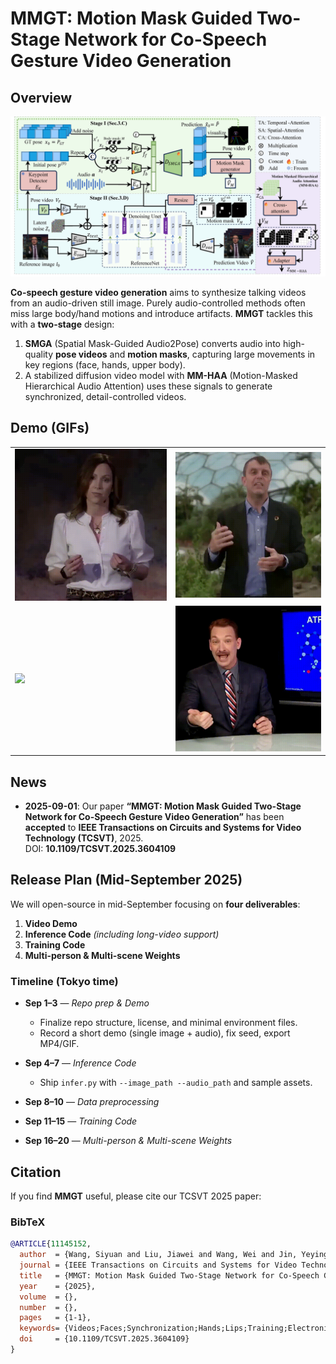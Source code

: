 # MMGT: Motion Mask Guided Two-Stage Network for Co-Speech Gesture Video Generation
## Overview

<a href="./pipline_1.png">
  <img src="./demo/pipline_1.png" alt="pipeline overview" width="900px">
</a>

**Co-speech gesture video generation** aims to synthesize talking videos from an audio-driven still image. Purely audio-controlled methods often miss large body/hand motions and introduce artifacts. **MMGT** tackles this with a **two-stage** design:  
1) **SMGA** (Spatial Mask-Guided Audio2Pose) converts audio into high-quality **pose videos** and **motion masks**, capturing large movements in key regions (face, hands, upper body).  
2) A stabilized diffusion video model with **MM-HAA** (Motion-Masked Hierarchical Audio Attention) uses these signals to generate synchronized, detail-controlled videos.
## Demo (GIFs)
<table>
  <tr>
    <td><img src="./demo/007_j4QlG5jKpio_audio_007.gif" width="100%"></td>
    <td><img src="./demo/099_0BF2Np5J6jY_audio_004.gif" width="100%"></td>
  </tr>
  <tr>
    <!-- 注意：# → %23 -->
    <td><img src="./demo/oliver%23103842_slice18.gif" width="100%"></td>
    <td><img src="./demo/pats.gif" width="100%"></td>
  </tr>
</table>

## News
- **2025-09-01**: Our paper **“MMGT: Motion Mask Guided Two-Stage Network for Co-Speech Gesture Video Generation”** has been **accepted** to **IEEE Transactions on Circuits and Systems for Video Technology (TCSVT)**, 2025.  
  DOI: **10.1109/TCSVT.2025.3604109**

## Release Plan (Mid-September 2025)
We will open-source in mid-September focusing on **four deliverables**:

1) **Video Demo**  
2) **Inference Code** *(including long-video support)*  
3) **Training Code**  
4) **Multi-person & Multi-scene Weights**

### Timeline (Tokyo time)
- **Sep 1–3** — *Repo prep & Demo*  
  - Finalize repo structure, license, and minimal environment files.  
  - Record a short demo (single image + audio), fix seed, export MP4/GIF.
- **Sep 4–7** — *Inference Code*  
  - Ship `infer.py` with `--image_path --audio_path` and sample assets.
- **Sep 8–10** — *Data preprocessing*

- **Sep 11–15** — *Training Code*  

- **Sep 16–20** — *Multi-person & Multi-scene Weights*  
   


## Citation

If you find **MMGT** useful, please cite our TCSVT 2025 paper:

### BibTeX
```bibtex
@ARTICLE{11145152,
  author  = {Wang, Siyuan and Liu, Jiawei and Wang, Wei and Jin, Yeying and Du, Jinsong and Han, Zhi},
  journal = {IEEE Transactions on Circuits and Systems for Video Technology},
  title   = {MMGT: Motion Mask Guided Two-Stage Network for Co-Speech Gesture Video Generation},
  year    = {2025},
  volume  = {},
  number  = {},
  pages   = {1-1},
  keywords= {Videos;Faces;Synchronization;Hands;Lips;Training;Electronic mail;Distortion;Data mining;Circuits and systems;Spatial Mask Guided Audio2Pose Generation Network (SMGA);Co-speech Video Generation;Motion Masked Hierarchical Audio Attention (MM-HAA)},
  doi     = {10.1109/TCSVT.2025.3604109}
}
